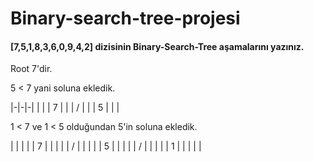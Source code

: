 # Binary-search-tree-projesi

#### [7,5,1,8,3,6,0,9,4,2] dizisinin Binary-Search-Tree aşamalarını yazınız.

Root 7'dir.

5 < 7 yani soluna ekledik.


|-|-|-|
|  |  | 7 |
|  | / |  |
| 5 |  |  |

1 < 7 ve 1 < 5 olduğundan 5'in soluna ekledik.

|  |  |  |  | 7 |
|  |  |  | / |  |
|  |  | 5 |  |  |
|  | / |  |  |  |
| 1 |  |  |  |  |

